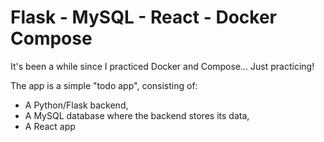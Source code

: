 # Flask - MySQL - React - Docker Compose

It's been a while since I practiced Docker and Compose&hellip; Just practicing!

The app is a simple "todo app", consisting of:

* A Python/Flask backend,
* A MySQL database where the backend stores its data,
* A React app
